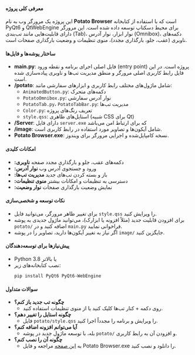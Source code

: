 #### معرفی کلی پروژه

این پروژه یک مرورگر وب به نام **Potato Browser** است که با استفاده از کتابخانه PyQt6 و QtWebEngine برای محیط دسکتاپ توسعه داده شده است. این مرورگر دارای قابلیت‌هایی مانند تب‌بندی (Tab)، نوار ابزار، نوار آدرس (Omnibox)، دکمه‌های ناوبری (عقب، جلو، بارگذاری مجدد)، منوی تنظیمات و وضعیت بارگذاری صفحات است.

#### ساختار پوشه‌ها و فایل‌ها

- <b dir="rtl">main.py</b>: فایل اصلی اجرای برنامه و نقطه ورود (entry point) پروژه است. در این فایل رابط کاربری اصلی مرورگر و منطق مدیریت تب‌ها و ناوبری پیاده‌سازی شده است.
- <b dir="rtl">potato/</b>: شامل ماژول‌های مختلف رابط کاربری و ابزارهای سفارشی مانند:
  - <code>AnimatedButton.py</code>: دکمه‌های متحرک
  - <code>PotatoOmnibox.py</code>: نوار آدرس سفارشی
  - <code>PotatoTab.py</code>، <code>PotatoTabBar.py</code>: مدیریت تب‌ها
  - <code>Color.py</code>: تعریف رنگ‌های پروژه
  - <code>style.qss</code>: استایل‌های ظاهری (شبیه CSS برای Qt)
- <b dir="rtl">Server/</b>: دارای فایل <code>server.exe</code> که برای ارتباط امن می‌باشد
- <b dir="rtl">image/</b>: شامل آیکون‌ها و تصاویر مورد استفاده در رابط کاربری است.
- <b dir="rtl">Potato Browser.exe</b>: نسخه کامپایل‌شده و اجرایی مرورگر برای ویندوز.

#### امکانات کلیدی

- <b dir="rtl">ناوبری:</b> دکمه‌های عقب، جلو و بارگذاری مجدد صفحه
- <b dir="rtl">نوار آدرس:</b> ورود و جستجوی آدرس وب
- <b dir="rtl">مدیریت تب‌ها:</b> باز و بسته کردن تب‌های جدید
- <b dir="rtl">منوی تنظیمات:</b> دسترسی به تنظیمات و امکانات بیشتر
- <b dir="rtl">نوار وضعیت:</b> نمایش وضعیت بارگذاری صفحات

#### نکات توسعه و شخصی‌سازی

- برای تغییر ظاهر مرورگر، می‌توانید فایل <code>style.qss</code> را ویرایش کنید.
- برای افزودن قابلیت جدید (مثلاً افزونه یا ابزارک)، می‌توانید ماژول جدیدی به پوشه <code>potato/</code> اضافه کنید و در <code>main.py</code> فراخوانی نمایید.
- اگر نیاز به تغییر آیکون‌ها دارید، تصاویر را در پوشه <code>image/</code> جایگزین کنید.

#### پیش‌نیازها برای توسعه‌دهندگان

- Python 3.8 یا بالاتر
- نصب کتابخانه‌های زیر:
  ```
  pip install PyQt6 PyQt6-WebEngine
  ```


#### سوالات متداول
- <b dir="rtl">چگونه تب جدید باز کنم؟</b>
    - روی دکمه + کنار تب‌ها کلیک کنید یا از منوی تنظیمات استفاده کنید.
- <b dir="rtl">چگونه استایل را تغییر دهم؟</b>
    - فایل <code>potato/style.qss</code> را ویرایش و برنامه را مجدداً اجرا کنید.
- <b dir="rtl">آیا می‌توانم افزونه اضافه کنم؟</b>
    - بله، با توسعه ماژول جدید در پوشه <code>potato/</code> و افزودن آن به رابط کاربری.
- <b dir="rtl">چگونه آن را نصب کنم؟</b>
    - به <a href="https://github.com/amir138813/Potato-Browser/releases">این صفحه</a> مراجعه و فایل Potato Browser.exe را دانلود و نصب کنید.
